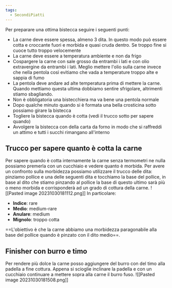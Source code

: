 ```yaml
---
tags:
  - SecondiPiatti
---
```

Per preparare una ottima bistecca seguire i seguenti punti:
* La carne deve essere spessa, almeno 3 dita. In questo modo può essere cotta e croccante fuori e morbida e quasi cruda dentro. Se troppo fine si cuoce tutto troppo velocemente
* La carne deve essere a temperatura ambiente e non da frigo
* Cospargere la carne con sale grosso da entrambi i lati e con olio extravergine da entrambi i lati. Meglio mettere l'olio sulla carne invece che nella pentola così evitiamo che vada a temperature troppo alte e sappia di fumo
* La pentola deve andare ad alte temperatura prima di mettere la carne. Quando mettiamo questa ultima dobbiamo sentire sfrigolare, altrimenti stiamo sbagliando.
* Non è obbligatoria una bistecchiera ma va bene una pentola normale
* Dopo qualche minuto quando si è formata una bella crosticina sotto possiamo girare la bistecca
* Togliere la bistecca quando è cotta (vedi il trucco sotto per sapere quando)
* Avvolgere la bistecca con della carta da forno in modo che si raffreddi un attimo e tutti i succhi rimangano all'interno

## Trucco per sapere quanto è cotta la carne
Per sapere quando è cotta internamente la carne senza termometri ne nulla possiamo premerla con un cucchiaio e vedere quanto è morbida.
Per avere un confronto sulla morbidezza possiamo utilizzare il trucco delle dita: pinziamo pollice e una delle seguenti dita e tocchiamo la base del pollice, in base al dito che stiamo pinzando al pollice la base di questo ultimo sarà più o meno morbida e corrisponderà ad un grado di cottura della carne.
![[Pasted image 20231030181112.png]]
In particolare:
* **Indice**: rare
* **Medio**: medium-rare
* **Anulare**: medium
* **Mignolo**: troppo cotta

==L'obiettivo è che la carne abbiamo una morbidezza paragonabile alla base del pollice quando è pinzato con il dito medio==.

## Finisher con burro e timo
Per rendere più dolce la carne posso aggiungere del burro con del timo alla padella a fine cottura.
Appena si scioglie inclinare la padella e con un cucchiaio continuare a mettere sopra alla carne il burro fuso.
![[Pasted image 20231030181508.png]]